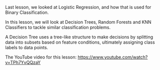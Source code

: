Last lesson, we looked at Logistic Regression, and how that is used for Binary Classification.

In this lesson, we will look at Decision Trees, Random Forests and KNN Classifiers to tackle similar classification problems. 

A Decision Tree uses a tree-like structure to make decisions by splitting data into subsets based on feature conditions, ultimately assigning class labels to data points.

The YouTube video for this lesson: https://www.youtube.com/watch?v=TPh7YvQQzaY